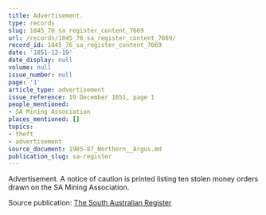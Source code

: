 ```yaml
---
title: Advertisement.
type: records
slug: 1845_76_sa_register_content_7669
url: /records/1845_76_sa_register_content_7669/
record_id: 1845_76_sa_register_content_7669
date: '1851-12-19'
date_display: null
volume: null
issue_number: null
page: '1'
article_type: advertisement
issue_reference: 19 December 1851, page 1
people_mentioned:
- SA Mining Association
places_mentioned: []
topics:
- theft
- advertisement
source_document: 1985-87_Northern__Argus.md
publication_slug: sa-register
---
```


Advertisement.  A notice of caution is printed listing ten stolen money orders drawn on the SA Mining Association.

Source publication: [The South Australian Register](/publications/sa-register/)
